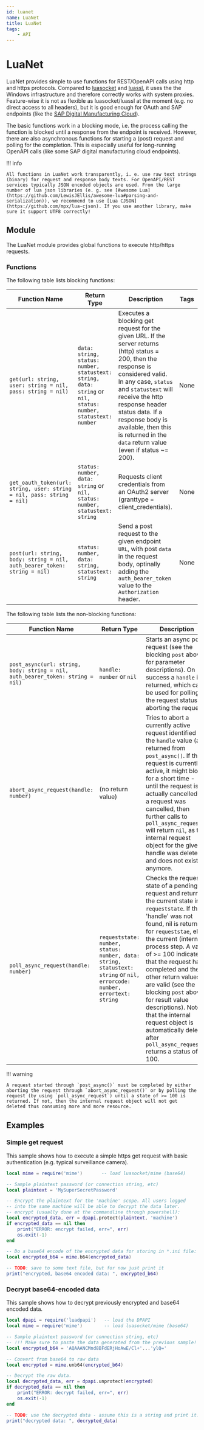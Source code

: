 ```yaml
---
id: luanet
name: LuaNet
title: LuaNet
tags:
    - API
---
```


# LuaNet

LuaNet provides simple to use functions for REST/OpenAPI calls using http and https protocols. Compared to [luasocket](https://github.com/lunarmodules/luasocket) and [luassl](http://mauriciocarneiro.github.io/software/luassl/index.html), it uses the the Windows infrastructure and therefore correctly works with system proxies. Feature-wise it is not as flexible as luasocket/luassl at the moment (e.g. no direct access to all headers), but it is good enough for OAuth and SAP endpoints (like the [SAP Digital Manufacturing Cloud](https://api.sap.com/package/SAPDigitalManufacturingCloud/rest)).

The basic functions work in a blocking mode, i.e. the process calling the function is blocked until a response from the endpoint is received. However, there are also asynchronous functions for starting a (post) request and polling for the completion. This is especially useful for long-running OpenAPI calls (like some SAP digital manufacturing cloud endpoints).

!!! info

    All functions in LuaNet work transparently, i. e. use raw text strings (binary) for request and response body texts. For OpenAPI/REST services typically JSON encoded objects are used. From the large number of lua json libraries (e. g. see [Awesome Lua](https://github.com/LewisJEllis/awesome-lua#parsing-and-serialization)), we recommend to use [Lua CJSON](https://github.com/mpx/lua-cjson). If you use another library, make sure it support UTF8 correctly! 


## Module

The LuaNet module provides global functions to execute http/https requests.

### Functions

The following table lists blocking functions: 

| Function Name | Return Type | Description | Tags |
| -------- | ----------- | ----------- | ---- |
| `get(url: string, user: string = nil, pass: string = nil)` | `data: string, status: number, statustext: string, data: string` or `nil, status: number, statustext: number` | Executes a blocking get request for the given URL. If the server returns (http) status = 200, then the response is considered valid. In any case, `status` and `statustext` will receive the http response header status data. If a response body is available, then this is returned in the `data` return value (even if status ~= 200).  | None |
| `get_oauth_token(url: string, user: string = nil, pass: string = nil)` | `status: number, data: string` or `nil, status: number, statustext: string` | Requests client credentials from an OAuth2 server (granttype = client_credentials). | None |
| `post(url: string, body: string = nil, auth_bearer_token: string = nil)` | `status: number, data: string, statustext: string` | Send a post request to the given endpoint `URL`, with post `data` in the request body, optinally adding the `auth_bearer_token` value to the `Authorization` header.  | None |

The following table lists the non-blocking functions:

| Function Name | Return Type | Description | Tags |
| -------- | ----------- | ----------- | ---- |
| `post_async(url: string, body: string = nil, auth_bearer_token: string = nil)` | `handle: number` or `nil` | Starts an async post request (see the blocking `post` above for parameter descriptions). On success a `handle` is returned, which can be used for polling the request status or aborting the request.  | None |
| `abort_async_request(handle: number)` | (no return value) | Tries to abort a currently active request identified by the `handle` value (as returned from `post_async()`. If the request is currently active, it might block for a short time - until the request is actually cancelled. If a request was cancelled, then further calls to `poll_async_request()` will return `nil`, as the internal request object for the given handle was deleted and does not exist anymore. | None |
| `poll_async_request(handle: number)` |  `requeststate: number, status: number, data: string, statustext: string`  or `nil, errorcode: number, errortext: string` | Checks the request state of a pending request and returns the current state in `requeststate`. If the 'handle' was not found, nil is returned for `requeststae`, else the current (internal) process step. A value of >= 100 indicates, that the request has completed and the other return values are valid (see the blocking `post` above for result value descriptions). Note, that the internal request object is automatically deleted after `poll_async_request()` returns a status of >= 100. | None |

!!! warning

    A request started through `post_async()` must be completed by either aborting the request through `abort_async_request()` or by polling the request (by using `poll_async_request`) until a state of >= 100 is returned. If not, then the internal request object will not get deleted thus consuming more and more resource.


## Examples

### Simple get request

This sample shows how to execute a simple https get request with basic authentication (e.g. typical surveillance camera).

```lua
local mime = require('mime')       -- load luasocket/mime (base64)

-- Sample plaintext password (or connection string, etc)
local plaintext = 'MySuperSecretPassword' 

-- Encrypt the plaintext for the 'machine' scope. All users logged 
-- into the same machine will be able to decrypt the data later.
-- encrypt (usually done at the commandline through powershell):
local encrypted_data, err = dpapi.protect(plaintext, 'machine') 
if encrypted_data == nil then
    print("ERROR: encrypt failed, err=", err)
    os.exit(-1)
end

-- Do a base64 encode of the encrypted data for storing in *.ini file:
local encrypted_b64 = mime.b64(encrypted_data)     

-- TODO: save to some text file, but for now just print it
print("encrypted, base64 encoded data: ", encrypted_b64)

```

### Decrypt base64-encoded data

This sample shows how to decrypt previously encrypted and base64 encoded data. 

```lua
local dpapi = require('luadpapi')   -- load the DPAPI
local mime = require('mime')        -- load luasocket/mime (base64)

-- Sample plaintext password (or connection string, etc)
-- !!! Make sure to paste the data generated from the previous sample!
local encrypted_b64 = 'AQAAANCMnd8BFdERjHoAwE/Cl+'...'ylQ=' 

-- Convert from base64 to raw data
local encrypted = mime.unb64(encrypted_b64)

-- Decrypt the raw data.
local decrypted_data, err = dpapi.unprotect(encrypted) 
if decrypted_data == nil then
    print("ERROR: decrypt failed, err=", err)
    os.exit(-1)
end

-- TODO: use the decrypted data - assume this is a string and print it:
print("decrypted data: ", decrypted_data)

```


